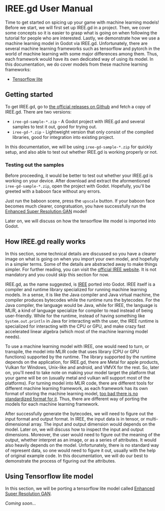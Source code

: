 # IREE.gd User Manual

Time to get started on spicing up your game with machine learning models!
Before we start, we will first set up IREE.gd in a project.
Then, we cover some concepts so it is easier to grasp what is going on when following the tutorial for people who are interested.
Lastly, we demonstrate how we use a machine learning model in Godot via IREE.gd. Unfortunately, there are several machine learning frameworks such as tensorflow and pytorch in the world of machine learning with some major differences among them. Thus, each framework would have its own dedicated way of using its model. In this documentation, we do cover models from these machine learning frameworks:

- [Tensorflow lite](#using-tensorflow-lite-model)

## Getting started
To get IREE.gd, go to [the official releases on Github](https://github.com/iree-gd/iree.gd/releases) and fetch a copy of IREE.gd. There are two versions:

- `iree-gd-sample-*.zip` - A Godot project with IREE.gd and several samples to test it out, good for trying out.
- `iree-gd-*.zip` - Lightweight version that only consist of the compiled libraries, good for integration into existing project.

In this documentation, we will be using `iree-gd-sample-*.zip` for quickly setup, and also able to test out whether IREE.gd is working properly or not.

### Testing out the samples

Before proceeding, it would be better to test out whether your IREE.gd is working on your device. 
After download and extract the aformentioned `iree-gd-sample-*.zip`,  open the project with Godot.
Hopefully, you'll be greeted with a baboon face without any errors.

Just run the baboon scene, press the `upscale` button. If your baboon face becomes much clearer, congratuation, you have successfully run the [Enhanced Super Resolution GAN](https://www.kaggle.com/models/kaggle/esrgan-tf2) model!

Later on, we will discuss on how the tensorflow lite model is imported into Godot.

## How IREE.gd really works

In this section, some technical details are discussed so you have a clearer image on what is going on when you import your own model, and hopefully in a simpler terms. Some of the details are abstracted away to make things simpler. For further reading, you can visit the [official IREE website](https://iree.dev). It is not mandatory and you could skip this section for now. 

IREE.gd, as the name suggested, is [IREE](https://github.com/iree-org/iree) ported into Godot. IREE itself is a compiler and runtime library specialized for running machine learning models. In a sense, it is like the Java compiler and Java virtual machine, the compiler produces bytecodes while the runtime runs the bytecodes. For the Java compiler, the language would be Java, while for IREE, the language is MLIR, a kind of language specialize for compiler to read instead of being user-friendly.
While for the runtime, instead of having something like `System.out.println` in Java for interacting with the user, the IREE runtime is specialized for interacting with the CPU or GPU, and make crazy fast accelerated linear algebra (which most of the machine learning model needs).

To use a machine learning model with IREE, one would need to turn, or transpile, the model into MLIR code that uses library (CPU or GPU functions) supported by the runtime. The library supported by the runtime depends on the application, for IREE.gd, there are Metal for apple products, Vulkan for Windows, Unix-like and android, and VMVX for the rest. So, later on, you'll need to take note on making your model target the platform that your game will be on (usually metal and vulkan will support most of the platforms). For turning model into MLIR code, there are different tools for different machine learning framework, as each framework has its own format of storing the  machine learning model, [too bad there is no standardized format for it](https://xkcd.com/927/). Thus, there are different way of porting the models for each machine learning framework.

After successfully generate the bytecodes, we will need to figure out the input format and output format. In IREE, the input data is in tensor, or multi-dimensional array. The input and output dimension would depends on the model. Later on, we will discuss how to inspect the input and output dimensions. Moreover, the user would need to figure out the meaning of the output, whether interpret as an image, or as a series of attributes. It would also heavily depends on the model. Unfortunately, there is no standard way of represent data, so one would need to figure it out, usually with the help of original example code. In this documentation, we will do our best to demonstrate the process of figuring out the attributes.

## Using Tensorflow lite model
In this section, we will be porting a tensorflow lite model called [Enhanced Super Resolution GAN](https://www.kaggle.com/models/kaggle/esrgan-tf2).

*Coming soon...*
